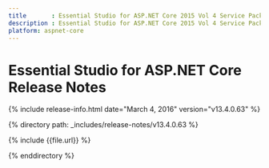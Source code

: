 ```yaml
---
title       : Essential Studio for ASP.NET Core 2015 Vol 4 Service Pack 2 Release Notes
description : Essential Studio for ASP.NET Core 2015 Vol 4 Service Pack 2 Release Notes
platform: aspnet-core
---
```


# Essential Studio for ASP.NET Core Release Notes

{% include release-info.html date="March 4, 2016" version="v13.4.0.63" %} 

{% directory path: _includes/release-notes/v13.4.0.63 %}

{% include {{file.url}} %}

{% enddirectory %}
